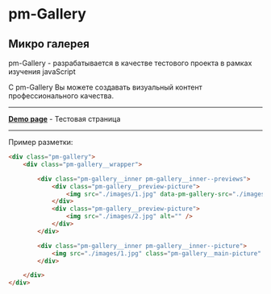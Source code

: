 # pm-Gallery

## Микро галерея

pm-Gallery - разрабатывается в качестве тестового проекта в рамках изучения javaScript

С pm-Gallery Вы можете создавать визуальный контент профессионального качества.

---

[**Demo page**](https://alekseevich-psk.github.io/pm-Gallery/dist) - Тестовая страница

---

Пример разметки:

```html
<div class="pm-gallery">
    <div class="pm-gallery__wrapper">

        <div class="pm-gallery__inner pm-gallery__inner--previews">
            <div class="pm-gallery__preview-picture">
                <img src="./images/1.jpg" data-pm-gallery-src="./images/1.jpg" alt="" />
            </div>
            <div class="pm-gallery__preview-picture">
                <img src="./images/2.jpg" alt="" />
            </div>
        </div>

        <div class="pm-gallery__inner pm-gallery__inner--picture">
            <img src="./images/1.jpg" class="pm-gallery__main-picture" alt="" />
        </div>

    </div>
</div>
```
